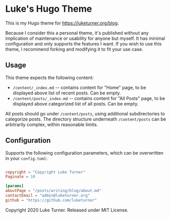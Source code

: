 # Luke's Hugo Theme

This is my Hugo theme for https://luketurner.org/blog.

Because I consider this a personal theme, it's published without any implication of maintenance or usability for anyone but myself. It has minimal configuration and only supports the features I want. If you wish to use this theme, I recommend forking and modifying it to fit your use case.

## Usage

This theme expects the following content:

- `/content/_index.md` -- contains content for "Home" page, to be displayed above list of recent posts. Can be empty.
- `/content/posts/_index.md` -- contains content for "All Posts" page, to be displayed above categorized list of all posts. Can be empty.

All posts should go under `/content/posts`, using additional subdirectories to categorize posts. The directory structure underneath `/content/posts` can be arbitrarily complex, within reasonable limits.


## Configuration

Supports the following configuration parameters, which can be overwritten in your `config.toml`:

``` toml

copyright = "Copyright Luke Turner"
Paginate = 10

[params]
aboutPage = "/posts/writing/blog/about.md"
contactEmail = "admin@luketurner.org"
github = "https://github.com/luketurner"

```

Copyright 2020 Luke Turner. Released under MIT License.
